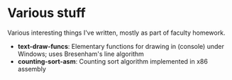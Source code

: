 # Various stuff
Various interesting things I've written, mostly as part of faculty homework.

* **text-draw-funcs**: Elementary functions for drawing in (console) under Windows; uses Bresenham's line algorithm
* **counting-sort-asm**: Counting sort algorithm implemented in x86 assembly